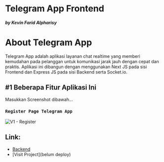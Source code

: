 # Telegram App Frontend
 <h5> by Kevin Farid Alpharisy </h5>

# About Telegram App
Telegram App adalah aplikasi layanan chat realtime yang memberi kemudahan pada pelanggan untuk komunikasi jarak jauh dengan cepat dan praktis. Aplikasi ini dibangun dengan menggunakan Next JS pada sisi Frontend dan Express JS pada sisi Backend serta Socket.io.

## #1 Beberapa Fitur Aplikasi Ini

Masukkan Screenshot dibawah...

### `Register Page Telegram App`
![V1  - Register](https://user-images.githubusercontent.com/74039235/116825876-71b73c00-abbb-11eb-8946-4950e7f3596e.png)

## Link:

- [Backend](https://github.com/kevinfaridap/zwallet-backend)
- [Visit Project](belum deploy)
